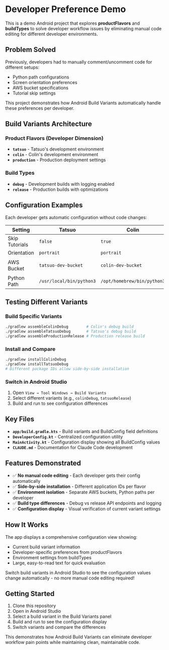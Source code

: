 # Developer Preference Demo

This is a demo Android project that explores **productFlavors** and **buildTypes** to solve developer workflow issues by eliminating manual code editing for different developer environments.

## Problem Solved

Previously, developers had to manually comment/uncomment code for different setups:
- Python path configurations
- Screen orientation preferences
- AWS bucket specifications
- Tutorial skip settings

This project demonstrates how Android Build Variants automatically handle these preferences per developer.

## Build Variants Architecture

### Product Flavors (Developer Dimension)
- **`tatsuo`** - Tatsuo's development environment
- **`colin`** - Colin's development environment
- **`production`** - Production deployment settings

### Build Types
- **`debug`** - Development builds with logging enabled
- **`release`** - Production builds with optimizations

## Configuration Examples

Each developer gets automatic configuration without code changes:

| Setting | Tatsuo | Colin | Production |
|---------|--------|-------|------------|
| Skip Tutorials | `false` | `true` | `false` |
| Orientation | `portrait` | `portrait` | `portrait` |
| AWS Bucket | `tatsuo-dev-bucket` | `colin-dev-bucket` | `vibro-production-bucket` |
| Python Path | `/usr/local/bin/python3` | `/opt/homebrew/bin/python3` | `python3` |

## Testing Different Variants

### Build Specific Variants
```bash
./gradlew assembleColinDebug        # Colin's debug build
./gradlew assembleTatsuoDebug       # Tatsuo's debug build
./gradlew assembleProductionRelease # Production release build
```

### Install and Compare
```bash
./gradlew installColinDebug
./gradlew installTatsuoDebug
# Different package IDs allow side-by-side installation
```

### Switch in Android Studio
1. Open `View → Tool Windows → Build Variants`
2. Select different variants (e.g., `colinDebug`, `tatsuoRelease`)
3. Build and run to see configuration differences

## Key Files

- **`app/build.gradle.kts`** - Build variants and BuildConfig field definitions
- **`DeveloperConfig.kt`** - Centralized configuration utility
- **`MainActivity.kt`** - Configuration display showing all BuildConfig values
- **`CLAUDE.md`** - Documentation for Claude Code development

## Features Demonstrated

- ✅ **No manual code editing** - Each developer gets their config automatically
- ✅ **Side-by-side installation** - Different application IDs per flavor
- ✅ **Environment isolation** - Separate AWS buckets, Python paths per developer
- ✅ **Build type differences** - Debug vs release API endpoints and logging
- ✅ **Configuration display** - Visual verification of current variant settings

## How It Works

The app displays a comprehensive configuration view showing:
- Current build variant information
- Developer-specific preferences from productFlavors
- Environment settings from buildTypes
- Large, easy-to-read text for quick evaluation

Switch build variants in Android Studio to see the configuration values change automatically - no more manual code editing required!

## Getting Started

1. Clone this repository
2. Open in Android Studio
3. Select a build variant in the Build Variants panel
4. Build and run to see the configuration display
5. Switch variants and compare the differences

This demonstrates how Android Build Variants can eliminate developer workflow pain points while maintaining clean, maintainable code.